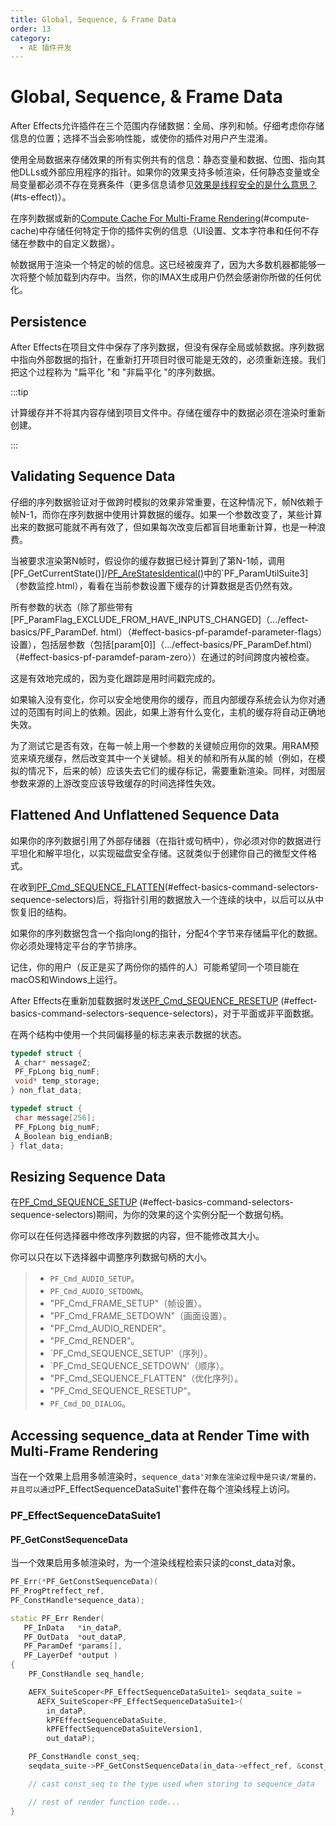 ```yaml
---
title: Global, Sequence, & Frame Data
order: 13
category:
  - AE 插件开发
---
```

# Global, Sequence, & Frame Data

After Effects允许插件在三个范围内存储数据：全局、序列和帧。仔细考虑你存储信息的位置；选择不当会影响性能，或使你的插件对用户产生混淆。

使用全局数据来存储效果的所有实例共有的信息：静态变量和数据、位图、指向其他DLLs或外部应用程序的指针。如果你的效果支持多帧渲染，任何静态变量或全局变量都必须不存在竞赛条件（更多信息请参见[效果是线程安全的是什么意思？](multi-frame-rendering-in-ae.html) (#ts-effect)）。

在序列数据或新的[Compute Cache For Multi-Frame Rendering](multi-frame-rendering-in-ae.html)(#compute-cache)中存储任何特定于你的插件实例的信息（UI设置、文本字符串和任何不存储在参数中的自定义数据）。

帧数据用于渲染一个特定的帧的信息。这已经被废弃了，因为大多数机器都能够一次将整个帧加载到内存中。当然，你的IMAX生成用户仍然会感谢你所做的任何优化。

## Persistence

After Effects在项目文件中保存了序列数据，但没有保存全局或帧数据。序列数据中指向外部数据的指针，在重新打开项目时很可能是无效的，必须重新连接。我们把这个过程称为 "扁平化 "和 "非扁平化 "的序列数据。

:::tip

计算缓存并不将其内容存储到项目文件中。存储在缓存中的数据必须在渲染时重新创建。

:::

## Validating Sequence Data

仔细的序列数据验证对于做跨时模拟的效果非常重要，在这种情况下，帧N依赖于帧N-1，而你在序列数据中使用计算数据的缓存。如果一个参数改变了，某些计算出来的数据可能就不再有效了，但如果每次改变后都盲目地重新计算，也是一种浪费。

当被要求渲染第N帧时，假设你的缓存数据已经计算到了第N-1帧，调用[PF_GetCurrentState()]/[PF_AreStatesIdentical()](#effect-detals-parameter-supervision-pf-paramutilsuite)中的`PF_ParamUtilSuite3]（参数监控.html），看看在当前参数设置下缓存的计算数据是否仍然有效。

所有参数的状态（除了那些带有[PF_ParamFlag_EXCLUDE_FROM_HAVE_INPUTS_CHANGED]（.../effect-basics/PF_ParamDef. html）（#effect-basics-pf-paramdef-parameter-flags）设置），包括层参数（包括[param[0]]（.../effect-basics/PF_ParamDef.html）（#effect-basics-pf-paramdef-param-zero））在通过的时间跨度内被检查。

这是有效地完成的，因为变化跟踪是用时间戳完成的。

如果输入没有变化，你可以安全地使用你的缓存，而且内部缓存系统会认为你对通过的范围有时间上的依赖。因此，如果上游有什么变化，主机的缓存将自动正确地失效。

为了测试它是否有效，在每一帧上用一个参数的关键帧应用你的效果。用RAM预览来填充缓存，然后改变其中一个关键帧。相关的帧和所有从属的帧（例如，在模拟的情况下，后来的帧）应该失去它们的缓存标记，需要重新渲染。同样，对图层参数来源的上游改变应该导致缓存的时间选择性失效。

## Flattened And Unflattened Sequence Data

如果你的序列数据引用了外部存储器（在指针或句柄中），你必须对你的数据进行平坦化和解平坦化，以实现磁盘安全存储。这就类似于创建你自己的微型文件格式。

在收到[PF_Cmd_SEQUENCE_FLATTEN](.../effect-basics/command-selectors.html)(#effect-basics-command-selectors-sequence-selectors)后，将指针引用的数据放入一个连续的块中，以后可以从中恢复旧的结构。

如果你的序列数据包含一个指向long的指针，分配4个字节来存储扁平化的数据。你必须处理特定平台的字节排序。

记住，你的用户（反正是买了两份你的插件的人）可能希望同一个项目能在macOS和Windows上运行。

After Effects在重新加载数据时发送[PF_Cmd_SEQUENCE_RESETUP](.../effect-basics/command-selectors.html) (#effect-basics-command-selectors-sequence-selectors)，对于平面或非平面数据。

在两个结构中使用一个共同偏移量的标志来表示数据的状态。

```cpp
typedef struct {
 A_char* messageZ;
 PF_FpLong big_numF;
 void* temp_storage;
} non_flat_data;

typedef struct {
 char message[256];
 PF_FpLong big_numF;
 A_Boolean big_endianB;
} flat_data;

```

## Resizing Sequence Data

在[PF_Cmd_SEQUENCE_SETUP](.../effect-basics/command-selectors.html) (#effect-basics-command-selectors-sequence-selectors)期间，为你的效果的这个实例分配一个数据句柄。

你可以在任何选择器中修改序列数据的内容，但不能修改其大小。

你可以只在以下选择器中调整序列数据句柄的大小。

> - `PF_Cmd_AUDIO_SETUP`。
> - `PF_Cmd_AUDIO_SETDOWN`。
> - "PF_Cmd_FRAME_SETUP"（帧设置）。
> - "PF_Cmd_FRAME_SETDOWN"（画面设置）。
> - "PF_Cmd_AUDIO_RENDER"。
> - "PF_Cmd_RENDER"。
> - `PF_Cmd_SEQUENCE_SETUP'（序列）。
> - `PF_Cmd_SEQUENCE_SETDOWN'（顺序）。
> - "PF_Cmd_SEQUENCE_FLATTEN"（优化序列）。
> - "PF_Cmd_SEQUENCE_RESETUP"。
> - `PF_Cmd_DO_DIALOG`。

## Accessing sequence_data at Render Time with Multi-Frame Rendering

当在一个效果上启用多帧渲染时，`sequence_data'对象在渲染过程中是只读/常量的，并且可以通过`PF_EffectSequenceDataSuite1'套件在每个渲染线程上访问。

### PF_EffectSequenceDataSuite1

#### PF_GetConstSequenceData

当一个效果启用多帧渲染时，为一个渲染线程检索只读的const_data对象。

```cpp
PF_Err(*PF_GetConstSequenceData)(
PF_ProgPtreffect_ref,
PF_ConstHandle*sequence_data);
```

```cpp
static PF_Err Render(
   PF_InData   *in_dataP,
   PF_OutData  *out_dataP,
   PF_ParamDef *params[],
   PF_LayerDef *output )
{
    PF_ConstHandle seq_handle;

    AEFX_SuiteScoper<PF_EffectSequenceDataSuite1> seqdata_suite =
      AEFX_SuiteScoper<PF_EffectSequenceDataSuite1>(
        in_dataP,
        kPFEffectSequenceDataSuite,
        kPFEffectSequenceDataSuiteVersion1,
        out_dataP);

    PF_ConstHandle const_seq;
    seqdata_suite->PF_GetConstSequenceData(in_data->effect_ref, &const_seq);

    // cast const_seq to the type used when storing to sequence_data

    // rest of render function code...
}
```